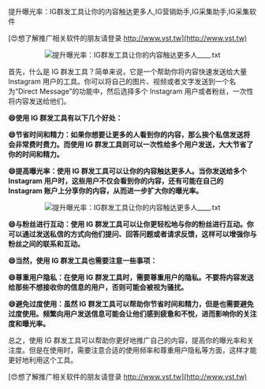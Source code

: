 提升曝光率：IG群发工具让你的内容触达更多人,IG营销助手,IG采集助手,IG采集软件

[😍想了解推广相关软件的朋友请登录 http://www.vst.tw](http://www.vst.tw)

 <center><img src="https://vst.tw/MP4/tuiguang/png/7.png" alt="提升曝光率：IG群发工具让你的内容触达更多人____.txt"></center>

首先，什么是 IG 群发工具？简单来说，它是一个帮助你将内容快速发送给大量 Instagram 用户的工具。你可以将自己的图片、视频或者文字发送到一个名为“Direct Message”的功能中，然后选择多个 Instagram 用户或者粉丝，一次性将内容发送给他们。

**😄使用 IG 群发工具有以下几个好处：**

**😄节省时间和精力：如果你想要让更多的人看到你的内容，那么挨个私信发送将会非常费时费力。而使用 IG 群发工具则可以一次性给多个用户发送，大大节省了你的时间和精力。**

**😄提高曝光率：使用 IG 群发工具可以让你的内容触达更多人。当你发送给多个 Instagram 用户时，这些用户不仅会看到你的内容，还有可能在自己的 Instagram 账户上分享你的内容，从而进一步扩大你的曝光率。**

 <center><img src="https://vst.tw/MP4/tuiguang/png/0.png" alt="提升曝光率：IG群发工具让你的内容触达更多人____.txt"></center>

**😄与粉丝进行互动：使用 IG 群发工具可以让你更轻松地与你的粉丝进行互动。你可以通过发送私信的方式向他们提问、回答问题或者请求反馈，这样可以增强你与粉丝之间的联系和互动。**

**😄当然，使用 IG 群发工具也需要注意一些事项：**

**😄尊重用户隐私：在使用 IG 群发工具时，需要尊重用户的隐私。不要将内容发送给那些不想接收你的信息的用户，否则可能会被视为骚扰。**

**😄避免过度使用：虽然 IG 群发工具可以帮助你节省时间和精力，但是也需要避免过度使用。频繁向用户发送信息可能会让他们感到疲惫和不悦，进而影响你的关注度和曝光率。**

总之，使用 IG 群发工具可以帮助你更好地推广自己的内容，提高你的曝光率和关注度。但是在使用时，需要注意合适的使用频率和尊重用户隐私等方面，这样才能更好地利用这个工具。

[😍想了解推广相关软件的朋友请登录 http://www.vst.tw](http://www.vst.tw)



